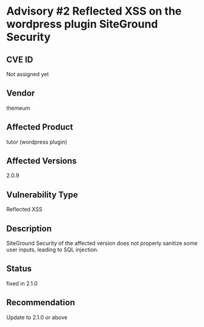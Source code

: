 # Advisory #2 Reflected XSS on the wordpress plugin SiteGround Security
## CVE ID
Not assigned yet
## Vendor
themeum
## Affected Product
tutor (wordpress plugin)
## Affected Versions
2.0.9
## Vulnerability Type
Reflected XSS
## Description
SiteGround Security of the affected version does not properly sanitize some user inputs, leading to SQL injection.
## Status
fixed in 2.1.0
## Recommendation
Update to 2.1.0 or above
